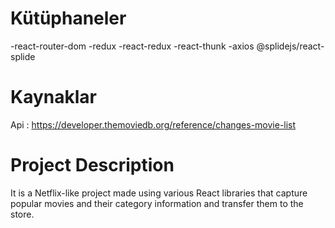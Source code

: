 # Kütüphaneler

-react-router-dom
-redux
-react-redux
-react-thunk
-axios
@splidejs/react-splide

# Kaynaklar
Api : https://developer.themoviedb.org/reference/changes-movie-list

# Project Description
It is a Netflix-like project made using various React libraries 
that capture popular
movies and their category information and transfer them to the store.
